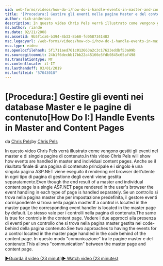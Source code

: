 ```yaml
---
uid: web-forms/videos/how-do-i/how-do-i-handle-events-in-master-and-content-pages
title: '[Procedura:] Gestire gli eventi nelle pagine Master e del contenuto | Microsoft Docs'
author: rick-anderson
description: In questo video Chris Pels verrà illustrato come vengono gestiti gli eventi nel master e di singole pagine di contenuto. Anche se il risultato finale di un master e singoli conte...
ms.author: riande
ms.date: 02/21/2008
ms.assetid: 9b5f1ca6-b394-4b33-8b60-fd0587341482
msc.legacyurl: /web-forms/videos/how-do-i/how-do-i-handle-events-in-master-and-content-pages
msc.type: video
ms.openlocfilehash: 5f1711aed761c012663a2c3c17623eddbf53a99b
ms.sourcegitcommit: 24b1f6decbb17bb22a45166e5fdb0845c65af498
ms.translationtype: MT
ms.contentlocale: it-IT
ms.lasthandoff: 03/01/2019
ms.locfileid: "57043018"
---
```

<a name="how-do-i-handle-events-in-master-and-content-pages"></a><span data-ttu-id="6e94e-104">[Procedura:] Gestire gli eventi nei database Master e le pagine di contenuto</span><span class="sxs-lookup"><span data-stu-id="6e94e-104">[How Do I:] Handle Events in Master and Content Pages</span></span>
====================
<span data-ttu-id="6e94e-105">da [Chris Pels](https://twitter.com/chrispels)</span><span class="sxs-lookup"><span data-stu-id="6e94e-105">by [Chris Pels](https://twitter.com/chrispels)</span></span>

<span data-ttu-id="6e94e-106">In questo video Chris Pels verrà illustrato come vengono gestiti gli eventi nel master e di singole pagine di contenuto.</span><span class="sxs-lookup"><span data-stu-id="6e94e-106">In this video Chris Pels will show how events are handled in master and individual content pages.</span></span> <span data-ttu-id="6e94e-107">Anche se il risultato finale di una pagina di contenuto principale e i singolo è una singola pagina ASP.NET viene eseguito il rendering nel browser dell'utente in ogni tipo di pagina di gestione degli eventi viene gestita separatamente.</span><span class="sxs-lookup"><span data-stu-id="6e94e-107">Even though the end result of a master and individual content page is a single ASP.NET page rendered in the user's browser the event handling in each type of page is handled separately.</span></span> <span data-ttu-id="6e94e-108">Se un controllo si trova nella pagina master che per impostazione predefinita, il gestore eventi corrispondente si trova nella pagina master.</span><span class="sxs-lookup"><span data-stu-id="6e94e-108">If a control is located in the master page the corresponding event handler is located in the master page by default.</span></span> <span data-ttu-id="6e94e-109">Lo stesso vale per i controlli nella pagina di contenuto.</span><span class="sxs-lookup"><span data-stu-id="6e94e-109">The same is true for controls in the content page.</span></span> <span data-ttu-id="6e94e-110">Vedere i due approcci alla presenza di eventi per un controllo che si trova nella pagina master gestita nel code-behind della pagina contenuto.</span><span class="sxs-lookup"><span data-stu-id="6e94e-110">See two approaches to having the events for a control located in the master page handled in the code behind of the content page.</span></span> <span data-ttu-id="6e94e-111">In questo modo "comunicazione" tra le pagine master e del contenuto.</span><span class="sxs-lookup"><span data-stu-id="6e94e-111">This allows "communication" between the master page and content page.</span></span>

[<span data-ttu-id="6e94e-112">&#9654;Guarda il video (23 minuti)</span><span class="sxs-lookup"><span data-stu-id="6e94e-112">&#9654; Watch video (23 minutes)</span></span>](https://channel9.msdn.com/Blogs/ASP-NET-Site-Videos/how-do-i-handle-events-in-master-and-content-pages)
